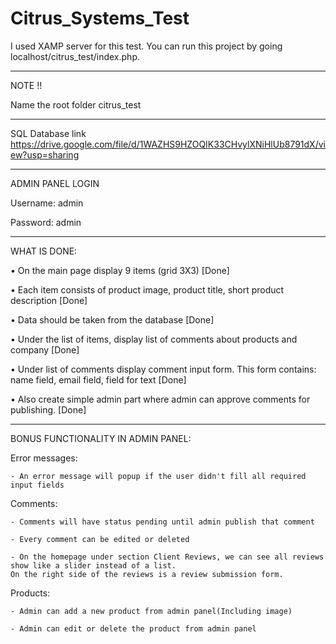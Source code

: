 # Citrus_Systems_Test

I used XAMP server for this test. You can run this project by going localhost/citrus_test/index.php.

-----------------

NOTE !!

Name the root folder citrus_test 

-----------------

SQL Database link https://drive.google.com/file/d/1WAZHS9HZOQIK33CHvylXNiHlUb8791dX/view?usp=sharing

-----------------

ADMIN PANEL LOGIN

 Username: admin
 
 Password: admin
 
 -----------------
 
WHAT IS DONE:
  
  •    On the main page display 9 items (grid 3X3) [Done]
  
  •    Each item consists of product image, product title, short product description [Done]
  
  •    Data should be taken from the database [Done]
  
  •    Under the list of items, display list of comments about products and company [Done]
  
  •    Under list of comments display comment input form. This form contains: name field, email field, field for text [Done]
  
  •    Also create simple admin part where admin can approve comments for publishing. [Done]
  
   -----------------
  
  
BONUS FUNCTIONALITY IN ADMIN PANEL:

  Error messages:
  
    - An error message will popup if the user didn't fill all required input fields
    
  Comments:
  
    - Comments will have status pending until admin publish that comment
    
    - Every comment can be edited or deleted
    
    - On the homepage under section Client Reviews, we can see all reviews show like a slider instead of a list. 
    On the right side of the reviews is a review submission form.
    
   Products:
   
    - Admin can add a new product from admin panel(Including image)
    
    - Admin can edit or delete the product from admin panel
    
    
